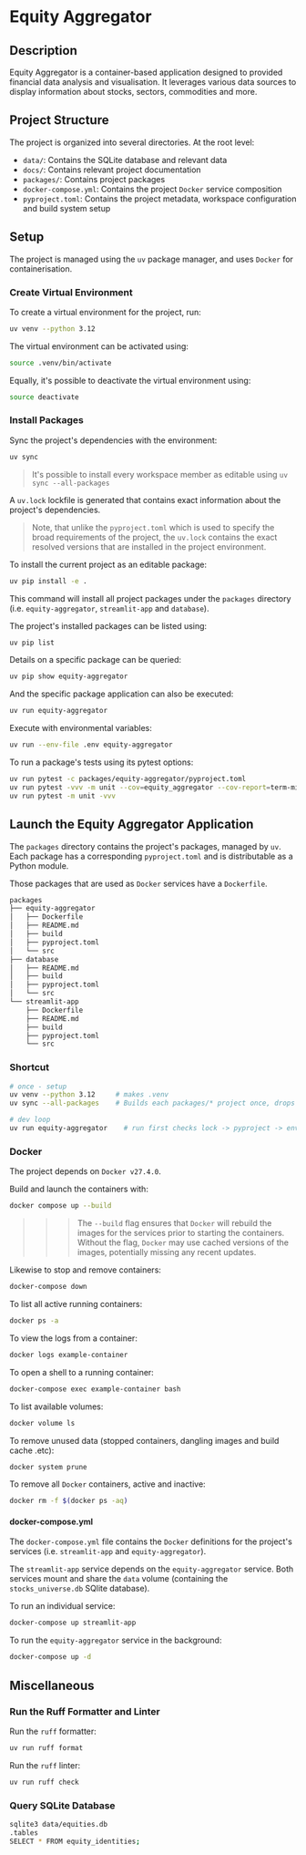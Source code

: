 # Equity Aggregator

## Description

Equity Aggregator is a container-based application designed to provided financial data analysis and visualisation. It leverages various data sources to display information about stocks, sectors, commodities and more.

## Project Structure

The project is organized into several directories. At the root level:

- `data/`: Contains the SQLite database and relevant data
- `docs/`: Contains relevant project documentation
- `packages/`: Contains project packages
- `docker-compose.yml`: Contains the project `Docker` service composition
- `pyproject.toml`: Contains the project metadata, workspace configuration and build system setup

## Setup

The project is managed using the `uv` package manager, and uses `Docker` for containerisation.

### Create Virtual Environment

To create a virtual environment for the project, run:

```sh
uv venv --python 3.12
```

The virtual environment can be activated using:

```sh
source .venv/bin/activate
```

Equally, it's possible to deactivate the virtual environment using:

```sh
source deactivate
```

### Install Packages

Sync the project's dependencies with the environment:

```sh
uv sync
```

> It's possible to install every workspace member as editable using `uv sync --all-packages`

A `uv.lock` lockfile is generated that contains exact information about the project's dependencies.

> Note, that unlike the `pyproject.toml` which is used to specify the broad requirements of the project, the `uv.lock` contains the exact resolved versions that are installed in the project environment.

To install the current project as an editable package:

```sh
uv pip install -e .
```

This command will install all project packages under the `packages` directory (i.e. `equity-aggregator`, `streamlit-app` and `database`).

The project's installed packages can be listed using:

```sh
uv pip list
```

Details on a specific package can be queried:

```sh
uv pip show equity-aggregator
```

And the specific package application can also be executed:

```sh
uv run equity-aggregator
```

Execute with environmental variables:

```sh
uv run --env-file .env equity-aggregator
```

To run a package's tests using its pytest options:

```sh
uv run pytest -c packages/equity-aggregator/pyproject.toml
uv run pytest -vvv -m unit --cov=equity_aggregator --cov-report=term-missing --cov-report=html
uv run pytest -m unit -vvv
```

## Launch the Equity Aggregator Application

The `packages` directory contains the project's packages, managed by `uv`. Each package has a corresponding `pyproject.toml` and is distributable as a Python module.

Those packages that are used as `Docker` services have a `Dockerfile`.

```sh
packages
├── equity-aggregator
│   ├── Dockerfile
│   ├── README.md
│   ├── build
│   ├── pyproject.toml
│   └── src
├── database
│   ├── README.md
│   ├── build
│   ├── pyproject.toml
│   └── src
└── streamlit-app
    ├── Dockerfile
    ├── README.md
    ├── build
    ├── pyproject.toml
    └── src
```

### Shortcut

```sh
# once - setup
uv venv --python 3.12     # makes .venv
uv sync --all-packages    # Builds each packages/* project once, drops a single editable link

# dev loop
uv run equity-aggregator    # run first checks lock -> pyproject -> env, then executes. No need to activate the venv
```

### Docker

The project depends on `Docker v27.4.0`.

Build and launch the containers with:

```sh
docker compose up --build
```

>>> The `--build` flag ensures that `Docker` will rebuild the images for the services prior to starting the containers. Without the flag, `Docker` may use cached versions of the images, potentially missing any recent updates.

Likewise to stop and remove containers:

```sh
docker-compose down
```

To list all active running containers:

```sh
docker ps -a
```

To view the logs from a container:

```sh
docker logs example-container
```

To open a shell to a running container:

```sh
docker-compose exec example-container bash
```

To list available volumes:

```sh
docker volume ls
```

To remove unused data (stopped containers, dangling images and build cache .etc):

```sh
docker system prune
```

To remove all `Docker` containers, active and inactive:

```sh
docker rm -f $(docker ps -aq)
```
#### docker-compose.yml

The `docker-compose.yml` file contains the `Docker` definitions for the project's services (i.e. `streamlit-app` and `equity-aggregator`).

The `streamlit-app` service depends on the `equity-aggregator` service. Both services mount and share the `data` volume (containing the `stocks_universe.db` SQlite database).

To run an individual service:

```sh
docker-compose up streamlit-app
```

To run the `equity-aggregator` service in the background:

```sh
docker-compose up -d
```

## Miscellaneous

### Run the Ruff Formatter and Linter

Run the `ruff` formatter:

```sh
uv run ruff format
```

Run the `ruff` linter:

```sh
uv run ruff check
```

### Query SQLite Database

```sh
sqlite3 data/equities.db
.tables
SELECT * FROM equity_identities;
```
